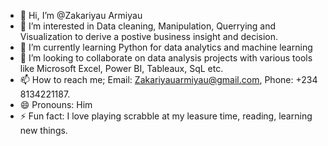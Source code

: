 - 👋 Hi, I’m @Zakariyau Armiyau
- 👀 I’m interested in Data cleaning, Manipulation, Querrying and Visualization to derive a postive business insight and decision.  
- 🌱 I’m currently learning Python for data analytics and machine learning
- 💞️ I’m looking to collaborate on data analysis projects with various tools like Microsoft Excel, Power BI, Tableaux, SqL etc. 
- 📫 How to reach me; Email: Zakariyauarmiyau@gmail.com, Phone: +234 8134221187.
- 😄 Pronouns: Him
- ⚡ Fun fact: I love playing scrabble at my leasure time, reading, learning new things.

<!---
Zakariyau01/Zakariyau01 is a ✨ special ✨ repository because its `README.md` (this file) appears on your GitHub profile.
You can click the Preview link to take a look at your changes.
--->
